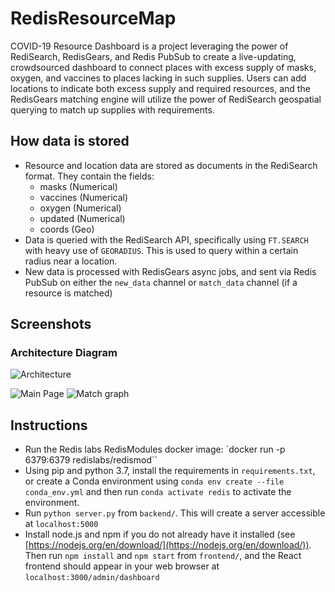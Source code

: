 # RedisResourceMap

COVID-19 Resource Dashboard is a project leveraging the power of RediSearch, RedisGears, and Redis PubSub to create a live-updating, crowdsourced dashboard to connect places with excess supply of masks, oxygen, and vaccines to places lacking in such supplies. Users can add locations to indicate both excess supply and required resources, and the RedisGears matching engine will utilize the power of RediSearch geospatial querying to match up supplies with requirements.

## How data is stored

- Resource and location data are stored as documents in the RediSearch format. They contain the fields:
  - masks (Numerical)
  - vaccines (Numerical)
  - oxygen (Numerical)
  - updated (Numerical)
  - coords (Geo)
- Data is queried with the RediSearch API, specifically using `FT.SEARCH` with heavy use of `GEORADIUS`. This is used to query within a certain radius near a location.
- New data is processed with RedisGears async jobs, and sent via Redis PubSub on either the `new_data` channel or `match_data` channel (if a resource is matched)

## Screenshots

### Architecture Diagram

![Architecture](https://raw.githubusercontent.com/pranavmk98/RedisResourceMap/master/img/architecture.jpg)

![Main Page](https://raw.githubusercontent.com/pranavmk98/RedisResourceMap/master/img/MainPage.jpg)
![Match graph](https://raw.githubusercontent.com/pranavmk98/RedisResourceMap/master/img/Graph.jpg)

## Instructions

- Run the Redis labs RedisModules docker image: `docker run -p 6379:6379 redislabs/redismod``
- Using pip and python 3.7, install the requirements in `requirements.txt`, or create a Conda environment using `conda env create --file conda_env.yml` and then run `conda activate redis` to activate the environment.
- Run `python server.py` from `backend/`.  This will create a server accessible at `localhost:5000`
- Install node.js and npm if you do not already have it installed (see [https://nodejs.org/en/download/](https://nodejs.org/en/download/)).  Then run `npm install` and `npm start` from `frontend/`, and the React frontend should appear in your web browser at `localhost:3000/admin/dashboard`
